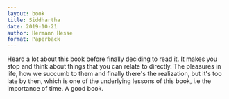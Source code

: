 ```yaml
---
layout: book
title: Siddhartha
date: 2019-10-21
author: Hermann Hesse
format: Paperback
---
```


Heard a lot about this book before finally deciding to read it. It makes you stop and think about things that you can relate to directly. The pleasures in life, how we succumb to them and finally there's the realization, but it's too late by then, which is one of the underlying lessons of this book, i.e the importance of time. A good book.
